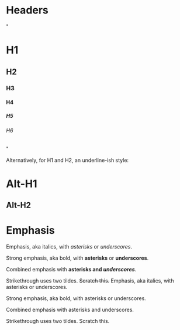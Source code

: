 # Headers 
"
# H1
## H2
### H3
#### H4
##### H5
###### H6
"

Alternatively, for H1 and H2, an underline-ish style:

Alt-H1
======

Alt-H2
------
# Emphasis
Emphasis, aka italics, with *asterisks* or _underscores_.

Strong emphasis, aka bold, with **asterisks** or __underscores__.

Combined emphasis with **asterisks and _underscores_**.

Strikethrough uses two tildes. ~~Scratch this.~~
Emphasis, aka italics, with asterisks or underscores.

Strong emphasis, aka bold, with asterisks or underscores.

Combined emphasis with asterisks and underscores.

Strikethrough uses two tildes. Scratch this.

